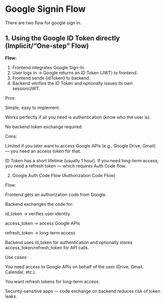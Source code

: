 # Google Signin Flow
There are two flow for google sign in.<br>

## 1. Using the Google ID Token directly (Implicit/“One-step” Flow)

**Flow:**
1. Frontend integrates Google Sign-In.
2. User logs in → Google returns an ID Token (JWT) to frontend.
3. Frontend sends {idToken} to backend.
4. Backend verifies the ID Token and optionally issues its own session/JWT.

Pros:

Simple, easy to implement.

Works perfectly if all you need is authentication (know who the user is).

No backend token exchange required.

Cons:

Limited if you later want to access Google APIs (e.g., Google Drive, Gmail) — you need an access token for that.

ID Token has a short lifetime (usually 1 hour). If you need long-term access, you need a refresh token — which requires Auth Code flow.

2. Google Auth Code Flow (Authorization Code Flow)

Flow:

Frontend gets an authorization code from Google.

Backend exchanges the code for:

id_token → verifies user identity

access_token → access Google APIs

refresh_token → long-term access

Backend uses id_token for authentication and optionally stores access_token/refresh_token for API calls.

Use cases:

You need access to Google APIs on behalf of the user (Drive, Gmail, Calendar, etc.).

You want refresh tokens for long-term access.

Security-sensitive apps — code exchange on backend reduces risk of token leaks.
